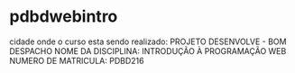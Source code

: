 # pdbdwebintro
cidade onde o curso esta sendo realizado: PROJETO DESENVOLVE - BOM DESPACHO
NOME DA DISCIPLINA: INTRODUÇÃO À PROGRAMAÇÃO WEB
NUMERO DE MATRICULA: PDBD216
